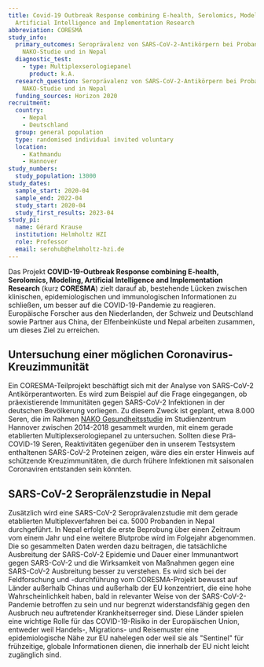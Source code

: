```yaml
---
title: Covid-19 Outbreak Response combining E-health, Serolomics, Modelling,
  Artificial Intelligence and Implementation Research
abbreviation: CORESMA
study_info:
  primary_outcomes: Seroprävalenz von SARS-CoV-2-Antikörpern bei Probanden der
    NAKO-Studie und in Nepal
  diagnostic_test:
    - type: Multiplexserologiepanel
      product: k.A.
  research_question: Seroprävalenz von SARS-CoV-2-Antikörpern bei Probanden der
    NAKO-Studie und in Nepal
  funding_sources: Horizon 2020
recruitment:
  country:
    - Nepal
    - Deutschland
  group: general population
  type: randomised individual invited voluntary
  location:
    - Kathmandu
    - Hannover
study_numbers:
  study_population: 13000
study_dates:
  sample_start: 2020-04
  sample_end: 2022-04
  study_start: 2020-04
  study_first_results: 2023-04
study_pi:
  name: Gérard Krause
  institution: Helmholtz HZI
  role: Professor
  email: serohub@helmholtz-hzi.de
---
```

Das Projekt **COVID-19-Outbreak Response combining E-health, Serolomics, Modeling, Artificial Intelligence and Implementation Research** (kurz **CORESMA**) zielt darauf ab, bestehende Lücken zwischen klinischen, epidemiologischen und immunologischen Informationen zu schließen, um besser auf die COVID-19-Pandemie zu reagieren. Europäische Forscher aus den Niederlanden, der Schweiz und Deutschland sowie Partner aus China, der Elfenbeinküste und Nepal arbeiten zusammen, um dieses Ziel zu erreichen.

## Untersuchung einer möglichen Coronavirus-Kreuzimmunität

Ein CORESMA-Teilprojekt beschäftigt sich mit der Analyse von SARS-CoV-2 Antikörperantworten. Es wird zum Beispiel auf die Frage eingegangen, ob präexistierende Immunitäten gegen SARS-CoV-2 Infektionen in der deutschen Bevölkerung vorliegen. Zu diesem Zweck ist geplant, etwa 8.000 Seren, die im Rahmen [NAKO Gesundheitsstudie](https://nako.de/) im Studienzentrum Hannover zwischen 2014-2018 gesammelt wurden, mit einem gerade etablierten Multiplexserologiepanel zu untersuchen. Sollten diese Prä-COVID-19 Seren, Reaktivitäten gegenüber den in unserem Testsystem enthaltenen SARS-CoV-2 Proteinen zeigen, wäre dies ein erster Hinweis auf schützende Kreuzimmunitäten, die durch frühere Infektionen mit saisonalen Coronaviren entstanden sein könnten.

## SARS-CoV-2 Seroprälenzstudie in Nepal

Zusätzlich wird eine SARS-CoV-2 Seroprävalenzstudie mit dem gerade etablierten Multiplexverfahren bei ca. 5000 Probanden in Nepal durchgeführt. In Nepal erfolgt die erste Beprobung über einen Zeitraum vom einem Jahr und eine weitere Blutprobe wird im Folgejahr abgenommen. Die so gesammelten Daten werden dazu beitragen, die tatsächliche Ausbreitung der SARS-CoV-2 Epidemie und Dauer einer Immunantwort gegen SARS-CoV-2 und die Wirksamkeit von Maßnahmen gegen eine SARS-CoV-2 Ausbreitung besser zu verstehen. Es wird sich bei der Feldforschung und -durchführung vom CORESMA-Projekt bewusst auf Länder außerhalb Chinas und außerhalb der EU konzentriert, die eine hohe Wahrscheinlichkeit haben, bald in relevanter Weise von der SARS-CoV-2-Pandemie betroffen zu sein und nur begrenzt widerstandsfähig gegen den Ausbruch neu auftretender Krankheitserreger sind. Diese Länder spielen eine wichtige Rolle für das COVID-19-Risiko in der Europäischen Union, entweder weil Handels-, Migrations- und Reisemuster eine epidemiologische Nähe zur EU nahelegen oder weil sie als "Sentinel" für frühzeitige, globale Informationen dienen, die innerhalb der EU nicht leicht zugänglich sind.
